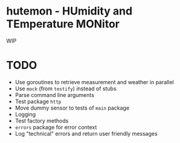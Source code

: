 # hutemon - HUmidity and TEmperature MONitor

WIP

# TODO

* Use goroutines to retrieve measurement and weather in parallel
* Use `mock` (from `testify`) instead of stubs
* Parse command line arguments
* Test package `http`
* Move dummy sensor to tests of `main` package
* Logging
* Test factory methods
* `errors` package for error context
* Log "technical" errors and return user friendly messages
